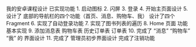 我的安卓课程设计    已实现功能  1. 启动图标 2. 闪屏 3. 登录 4. 开始主页面设计 5.  设计了 底部的导航栏的四个功能（首页、消息、购物车、我） 设计了四个Fragment  6.  实现了自动登录功能 7. 实现了图书列表的遍历 8. Home 页面 功能 基本实现 9.  添加消息表  购物车表  历史订单表  订单表  10. 完成了 “消息”  “购物车”  “我” 的 界面设计 11. 完成了 管理员初步界面设计  完成了注销功能
